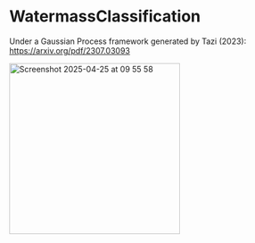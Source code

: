 # WatermassClassification
Under a Gaussian Process framework generated by Tazi (2023): https://arxiv.org/pdf/2307.03093

<img width="306" alt="Screenshot 2025-04-25 at 09 55 58" src="https://github.com/user-attachments/assets/e8fac547-c748-41ac-a6e3-386b537b5eaf" />
